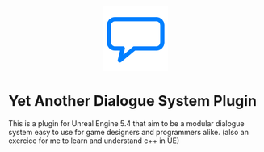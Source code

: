 <p align="center">
    <a href="#">
        <img src="/Resources/Icon128.png">
    </a>
</p>

# Yet Another Dialogue System Plugin

This is a plugin for Unreal Engine 5.4 that aim to be a modular dialogue system easy to use for game designers and programmers alike.
(also an exercice for me to learn and understand c++ in UE)

